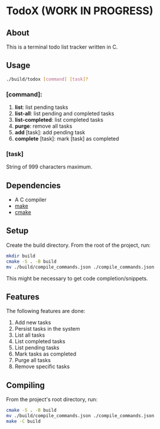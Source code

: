# TodoX (WORK IN PROGRESS)

## About

This is a terminal todo list tracker written in C.

## Usage
```bash
./build/todox [command] [task]?
```

### \[command\]:

1. **list**: list pending tasks
2. **list-all**: list pending and completed tasks
3. **list-completed**: list completed tasks
4. **purge**: remove all tasks
5. **add** [task]: add pending task
6. **complete** [task]: mark [task] as completed

### \[task\]

String of 999 characters maximum.

## Dependencies
- A C compiler
- [make](https://www.gnu.org/software/make/)
- [cmake](https://cmake.org/)

## Setup
Create the build directory. From the root of the project, run:

```bash
mkdir build
cmake -S . -B build
mv ./build/compile_commands.json ./compile_commands.json
```

This might be necessary to get code completion/snippets.

## Features

The following features are done:

1. Add new tasks
2. Persist tasks in the system
3. List all tasks
4. List completed tasks
5. List pending tasks
6. Mark tasks as completed
7. Purge all tasks
8. Remove specific tasks

## Compiling

From the project's root directory, run:

```bash
cmake -S . -B build
mv ./build/compile_commands.json ./compile_commands.json
make -C build
```
